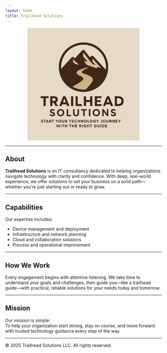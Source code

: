 ```yaml
---
layout: home
title: Trailhead Solutions
---
```


<p align="center">
  <img src="logo.png" alt="Trailhead Solutions Logo" width="360" />
</p>

---

## About

**Trailhead Solutions** is an IT consultancy dedicated to helping organizations navigate technology with clarity and confidence. With deep, real-world experience, we offer solutions to set your business on a solid path—whether you’re just starting out or ready to grow.

---

## Capabilities

Our expertise includes:
- Device management and deployment
- Infrastructure and network planning
- Cloud and collaboration solutions
- Process and operational improvement

---

## How We Work

Every engagement begins with attentive listening. We take time to understand your goals and challenges, then guide you—like a trailhead guide—with practical, reliable solutions for your needs today and tomorrow.

---

## Mission

Our mission is simple:  
To help your organization start strong, stay on course, and move forward with trusted technology guidance every step of the way.

---

© 2025 Trailhead Solutions LLC. All rights reserved.
